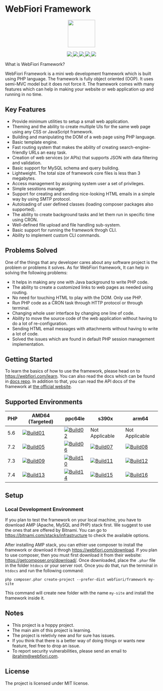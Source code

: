 # WebFiori Framework
<p align="center">
<img width="90px" hight="90px" src="https://webfiori.com/assets/images/favicon.png">
</p>

<p align="center">
  <a href="https://travis-ci.com/github/WebFiori/framework">
    <img src="https://travis-ci.com/WebFiori/framework.svg?branch=master">
  </a>
  <a href="https://codecov.io/gh/WebFiori/framework">
    <img src="https://codecov.io/gh/WebFiori/framework/branch/master/graph/badge.svg" />
  </a>
  <a href="https://sonarcloud.io/dashboard?id=WebFiori_framework">
      <img src="https://sonarcloud.io/api/project_badges/measure?project=WebFiori_framework&metric=alert_status" />
  </a>
  <a href="https://github.com/WebFiori/framework/releases">
      <img src="https://img.shields.io/github/release/WebFiori/framework.svg?label=latest" />
  </a>
  <a href="https://packagist.org/packages/webfiori/framework">
      <img src="https://img.shields.io/packagist/dt/webfiori/framework?color=light-green">
  </a>
</p>

What is WebFiori Framework?

WebFiori Framework is a mini web development framework which is built using PHP language. The framework is fully object oriented (OOP). It uses semi-MVC model but it does not force it. The framework comes with many features which can help in making your website or web application up and running in no time.

## Key Features
* Provide minimum utilities to setup a small web application.
* Theming and the ability to create multiple UIs for the same web page using any CSS or JavaScript framework.
* Building and manipulating the DOM of a web page using PHP language.
* Basic template engine.
* Fast routing system that makes the ability of creating search-engine-friendly URLs an easy task.
* Creation of web services (or APIs) that supports JSON with data filtering and validation.
* Basic support for MySQL schema and query building.
* Lightweight. The total size of framework core files is less than 3 megabytes.
* Access management by assigning system user a set of privileges.
* Simple sesstions manager.
* Support for creating and sending nice-looking HTML emails in a simple way by using SMTP protocol.
* Autoloading of user defined classes (loading composer packages also supported).
* The ability to create background tasks and let them run in specific time using CRON.
* Well-defined file upload and file handling sub-system.
* Basic support for running the framework throgh CLI.
* Ability to implement custom CLI commands.

## Problems Solved
One of the things that any developer cares about any software project is the problem or problems it solves. As for WebFiori framework, It can help in solving the following problems:
* It helps in making any one with Java background to write PHP code.
* The ability to create a customized links to web pages as needed using routing.
* No need for touching HTML to play with the DOM. Only use PHP.
* Run PHP code as a CRON task through HTTP protocol or through terminal.
* Changing whole user interface by changing one line of code.
* Ability to move the source code of the web application without having to do a lot of re-configuration.
* Sending HTML email messages with attachments without having to write a lot of code.
* Solved the issues which are found in default PHP session management implementation.

## Getting Started 
To learn the basics of how to use the framework, please head on to https://webfiori.com/learn. You can also read the docs which can be found in [docs repo](https://github.com/usernane/wf-docs). In addition to that, you can read the API docs of the framework at [the official website](https://webfiori.com/docs).

## Supported Environments 
| PHP | AMD64 (Targeted)     | ppc64le              | s390x                | arm64                |
| --- | -------------------- | -------------------- | -------------------- | -------------------- |
| 5.6 | [![Build01][01]][0]  | [![Build02][05]][0]  | Not Applicable       | Not Applicable       |
| 7.2 | [![Build05][02]][0]  | [![Build06][06]][0]  | [![Build07][09]][0]  | [![Build08][12]][0]  |
| 7.3 | [![Build09][03]][0]  | [![Build10][07]][0]  | [![Build11][10]][0]  | [![Build12][13]][0]  |
| 7.4 | [![Build13][04]][0]  | [![Build14][08]][0]  | [![Build15][11]][0]  | [![Build16][14]][0]  |

[0]: https://travis-ci.org/usernane/webfiori
[01]: https://travis-matrix-badges.herokuapp.com/repos/webfiori/framework/branches/master/1?use_travis_com=true
[02]: https://travis-matrix-badges.herokuapp.com/repos/webfiori/framework/branches/master/2?use_travis_com=true
[03]: https://travis-matrix-badges.herokuapp.com/repos/webfiori/framework/branches/master/3?use_travis_com=true
[04]: https://travis-matrix-badges.herokuapp.com/repos/webfiori/framework/branches/master/4?use_travis_com=true
[05]: https://travis-matrix-badges.herokuapp.com/repos/webfiori/framework/branches/master/5?use_travis_com=true
[06]: https://travis-matrix-badges.herokuapp.com/repos/webfiori/framework/branches/master/6?use_travis_com=true
[07]: https://travis-matrix-badges.herokuapp.com/repos/webfiori/framework/branches/master/7?use_travis_com=true
[08]: https://travis-matrix-badges.herokuapp.com/repos/webfiori/framework/branches/master/8?use_travis_com=true
[09]: https://travis-matrix-badges.herokuapp.com/repos/webfiori/framework/branches/master/9?use_travis_com=true
[10]: https://travis-matrix-badges.herokuapp.com/repos/webfiori/framework/branches/master/10?use_travis_com=true
[11]: https://travis-matrix-badges.herokuapp.com/repos/webfiori/framework/branches/master/11?use_travis_com=true
[12]: https://travis-matrix-badges.herokuapp.com/repos/webfiori/framework/branches/master/12?use_travis_com=true
[13]: https://travis-matrix-badges.herokuapp.com/repos/webfiori/framework/branches/master/13?use_travis_com=true
[14]: https://travis-matrix-badges.herokuapp.com/repos/webfiori/framework/branches/master/14?use_travis_com=true


## Setup
### Local Development Environment
If you plan to test the framework on your local machine, you have to download AMP (Apache, MySQL and PHP) stack first. 
We suggest to use the ones that are offered by Bitnami. You can go to https://bitnami.com/stacks/infrastructure to check 
the available options.

After installing AMP stack, you can ethier use composer to install the framework or download it throgh https://webfiori.com/download. If you plan to use composer, then you must first download it from their website: https://getcomposer.org/download/. Once downloaded, place the `.phar` file in the folder `htdocs` or your server root. Once you do that, run the terminal in `htdocs` and run the following command: 

```
php composer.phar create-project --prefer-dist webfiori/framework my-site
```
This command will create new folder with the name `my-site` and install the framework inside it. 


## Notes
* This project is a hoppy project. 
* The main aim of this project is learning.
* The project is reletivly new and for sure has issues.
* If you think that there is a better way of doing things or wants new feature, feel free to drop an issue.
* To report security vulnerabilities, please send an email to [ibrahim@webfiori.com](mailto:ibrahim@webfiori.com).

## License
The project is licensed under MIT license.
